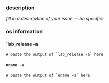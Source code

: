 ### description

_fill in a description of your issue -- be specific!_

### os information

#### `lsb_release -a

```
# paste the output of `lsb_release -a` here
```

#### `uname -a`

```
# paste the output of `uname -a` here
```
